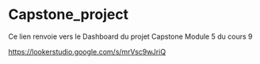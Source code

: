 # Capstone_project
Ce lien renvoie vers le Dashboard du projet Capstone Module 5 du cours 9

https://lookerstudio.google.com/s/mrVsc9wJriQ
